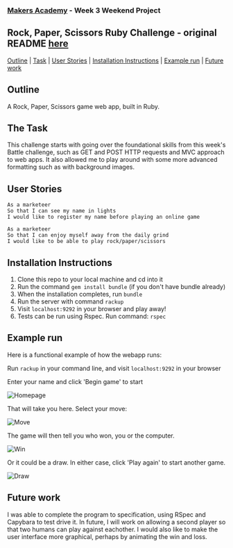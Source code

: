 ### [Makers Academy](http://www.makersacademy.com) - Week 3 Weekend Project

Rock, Paper, Scissors Ruby Challenge - original README [here](https://github.com/makersacademy/rps-challenge/blob/master/README.md)
-

[Outline](#Outline) | [Task](#Task) | [User Stories](#User_Stories) | [Installation Instructions](#Installation_Instructions) | [Example run](#Example_run) | [Future work](#Future_work)

## <a name="Outline">Outline</a>

A Rock, Paper, Scissors game web app, built in Ruby.

## <a name="Task">The Task</a>

This challenge starts with going over the foundational skills from this week's Battle challenge, such as GET and POST HTTP requests and MVC approach to web apps. It also allowed me to play around with some more advanced formatting such as with background images.

## <a name="User_Stories">User Stories</a>

```
As a marketeer
So that I can see my name in lights
I would like to register my name before playing an online game
```

```
As a marketeer
So that I can enjoy myself away from the daily grind
I would like to be able to play rock/paper/scissors
```

## <a name="Installation_Instructions">Installation Instructions</a>

1. Clone this repo to your local machine and cd into it
2. Run the command `gem install bundle` (if you don't have bundle already)
3. When the installation completes, run `bundle`
4. Run the server with command `rackup`
5. Visit `localhost:9292` in your browser and play away!
6. Tests can be run using Rspec. Run command: `rspec`

## <a name="Example_run">Example run</a>

Here is a functional example of how the webapp runs:

Run `rackup` in your command line, and visit `localhost:9292` in your browser

Enter your name and click 'Begin game' to start

![Homepage](https://i.imgur.com/metIxZ2.png)

That will take you here. Select your move:

![Move](https://i.imgur.com/HnR5Vep.png)

The game will then tell you who won, you or the computer.

![Win](https://i.imgur.com/2RyZmo2.png)

Or it could be a draw. In either case, click 'Play again' to start another game.

![Draw](https://i.imgur.com/mwujz7J.png)

## <a name="Future_work">Future work</a>

I was able to complete the program to specification, using RSpec and Capybara to test drive it. In future, I will work on allowing a second player so that two humans can play against eachother. I would also like to make the user interface more graphical, perhaps by animating the win and loss. 
